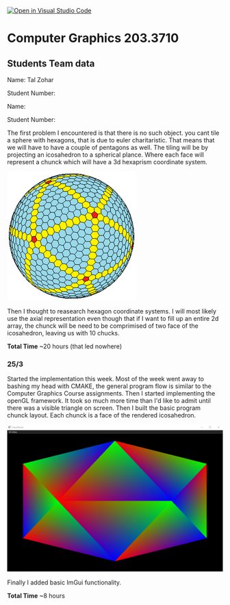 [![Open in Visual Studio Code](https://classroom.github.com/assets/open-in-vscode-f059dc9a6f8d3a56e377f745f24479a46679e63a5d9fe6f495e02850cd0d8118.svg)](https://classroom.github.com/online_ide?assignment_repo_id=6004567&assignment_repo_type=AssignmentRepo)
# Computer Graphics 203.3710
## Students Team data

Name: Tal Zohar

Student Number: 


Name: 

Student Number: 

The first problem I encountered is that there is no such object. you cant tile a sphere with hexagons, that is due to euler charitaristic. That means that we will have to have a couple of pentagons as well. The tiling will be by projecting an icosahedron to a spherical plance. Where each face will represent a chunck which will have a 3d hexaprism coordinate system. 

![](MDAssets/64559-goldberg-polyhedron-10-0.png)

Then I thought to reasearch hexagon coordinate systems. I will most likely use the axial representation even though that if I want to fill up an entire 2d array, the chunck will be need to be comprimised of two face of the icosahedron, leaving us with 10 chucks.


**Total Time** ~20 hours (that led nowhere)
### 25/3 
Started the implementation this week. Most of the week went away to bashing my head with CMAKE, the general program flow is similar to the Computer Graphics Course assignments. Then I started implementing the openGL framework. It took so much more time than I'd like to admit until there was a visible triangle on screen. Then I built the basic program chunck layout. Each chunck is a face of the rendered icosahedron. 

![](MDAssets/basicShape.PNG)

Finally I added basic ImGui functionality. 

**Total Time** ~8 hours

